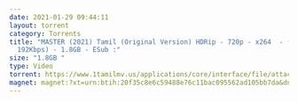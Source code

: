 ```yaml
---
date: 2021-01-29 09:44:11
layout: torrent
category: Torrents
title: "MASTER (2021) Tamil (Original Version) HDRip - 720p - x264  - (DD+5.1 -
  192Kbps) - 1.8GB - ESub :"
size: "1.8GB "
type: Video
torrent: https://www.1tamilmv.us/applications/core/interface/file/attachment.php?id=72249
magnet: magnet:?xt=urn:btih:20f35c8e6c59488e76c11bac095562ad105bb7da&dn=www.1TamilMV.us%20-%20MASTER%20(2021)%20Tamil%20UNCENSORE%20HQ%20HDRip%20-%20720p%20-%20x264%20-%20(DD%2b5.1%20-%20192Kbps)%20-%201.8GB%20-%20ESub.mkv&tr=udp%3a%2f%2fp4p.arenabg.com%3a1337%2fannounce&tr=http%3a%2f%2fpow7.com%3a80%2fannounce&tr=udp%3a%2f%2ftracker.tiny-vps.com%3a6969%2fannounce&tr=http%3a%2f%2ftracker2.itzmx.com%3a6961%2fannounce&tr=udp%3a%2f%2f151.80.120.114%3a2710%2fannounce&tr=udp%3a%2f%2f9.rarbg.com%3a2790%2fannounce&tr=udp%3a%2f%2f9.rarbg.to%3a2740%2fannounce&tr=udp%3a%2f%2fopen.stealth.si%3a80%2fannounce&tr=udp%3a%2f%2ftracker.leechers-paradise.org%3a6969%2fannounce&tr=udp%3a%2f%2ftracker.opentrackr.org%3a1337%2fannounce&tr=http%3a%2f%2ft.nyaatracker.com%3a80%2fannounce
---
```


